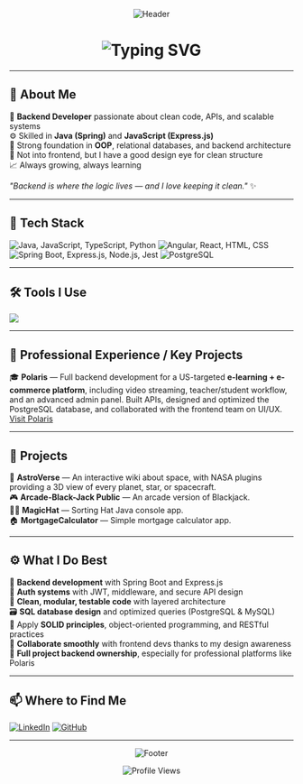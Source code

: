 <div align="center">

![Header](https://capsule-render.vercel.app/api?type=waving&color=0:240046,25:3C096C,50:5A189A,75:7B2CBF,100:9D4EDD&height=200&section=header&text=&fontSize=0&animation=twinkling)

<h1 align="center">
<img src="https://readme-typing-svg.herokuapp.com?font=Orbitron&weight=700&size=32&pause=1000&color=9D4EDD&center=true&vCenter=true&width=600&lines=+Andrea+Macellaro+La+Franca+;✨+Backend+Developer+✨;🚀+Java+%7C+Spring+%7C+Express.js+🚀;🌌+Based+in+Italy+🌌" alt="Typing SVG" />
</h1>

</div>

---

## 🧠 About Me

🌟 **Backend Developer** passionate about clean code, APIs, and scalable systems  
⚙️ Skilled in **Java (Spring)** and **JavaScript (Express.js)**  
🧠 Strong foundation in **OOP**, relational databases, and backend architecture  
🎨 Not into frontend, but I have a good design eye for clean structure  
📈 Always growing, always learning  

*"Backend is where the logic lives — and I love keeping it clean."* ✨

---

## 🚀 Tech Stack

<p align="left">
<!-- Programming Languages -->
<img src="https://skillicons.dev/icons?i=java,js,ts,python&theme=dark" title="Java, JavaScript, TypeScript, Python" />

<!-- Frontend / UI -->
<img src="https://skillicons.dev/icons?i=angular,react,html,css&theme=dark" title="Angular, React, HTML, CSS" />

<!-- Backend Frameworks & Tools -->
<img src="https://skillicons.dev/icons?i=spring,express,nodejs,jest&theme=dark" title="Spring Boot, Express.js, Node.js, Jest" />

<!-- Database -->
<img src="https://skillicons.dev/icons?i=postgres&theme=dark" title="PostgreSQL" />
</p>


---

## 🛠️ Tools I Use

<p align="left">
<img src="https://skillicons.dev/icons?i=vscode,idea,postman,git,github,figma,docker&theme=dark" />
</p>

---

## 💼 Professional Experience / Key Projects

🎓 **Polaris** — Full backend development for a US-targeted **e-learning + e-commerce platform**, including video streaming, teacher/student workflow, and an advanced admin panel. Built APIs, designed and optimized the PostgreSQL database, and collaborated with the frontend team on UI/UX. [Visit Polaris](https://polairis.app)  

---

## 📂 Projects

🌌 **AstroVerse** — An interactive wiki about space, with NASA plugins providing a 3D view of every planet, star, or spacecraft.  
🎮 **Arcade-Black-Jack Public** — An arcade version of Blackjack.  
🧙‍♂️ **MagicHat** — Sorting Hat Java console app.  
🏠 **MortgageCalculator** — Simple mortgage calculator app.  

---

## ⚙️ What I Do Best

🔧 **Backend development** with Spring Boot and Express.js  
🔐 **Auth systems** with JWT, middleware, and secure API design  
🧱 **Clean, modular, testable code** with layered architecture  
🗃️ **SQL database design** and optimized queries (PostgreSQL & MySQL)  
🧠 Apply **SOLID principles**, object-oriented programming, and RESTful practices  
🤝 **Collaborate smoothly** with frontend devs thanks to my design awareness  
🚀 **Full project backend ownership**, especially for professional platforms like Polaris  

---

## 📫 Where to Find Me

[![LinkedIn](https://img.shields.io/badge/LinkedIn-0077B5?style=for-the-badge&logo=linkedin&logoColor=white&labelColor=240046&color=9D4EDD)](https://www.linkedin.com/in/andreamacellarolafranca/)
[![GitHub](https://img.shields.io/badge/GitHub-100000?style=for-the-badge&logo=github&logoColor=white&labelColor=240046&color=7B2CBF)](https://github.com/AndreaMacellaroLaFranca)

---

<div align="center">

![Footer](https://capsule-render.vercel.app/api?type=waving&color=0:240046,25:3C096C,50:5A189A,75:7B2CBF,100:9D4EDD&height=120&section=footer)

![Profile Views](https://komarev.com/ghpvc/?username=andreamacellarolafranca&color=9D4EDD&style=for-the-badge&label=VISITORS)

</div>
